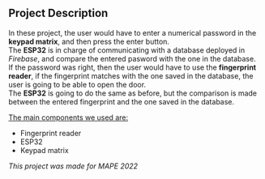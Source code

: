 ## Project Description
In these project, the user would have to enter a numerical password in the **keypad matrix**, and then press the enter button.  
The **ESP32** is in charge of communicating with a database deployed in *Firebase*, and compare the entered pasword with the one in the database.  
If the password was right, then the user would have to use the **fingerprint reader**, if the fingerprint matches with the one saved in the database, the user is going to be able to open the door.  
The **ESP32** is going to do the same as before, but the comparison is made between the entered fingerprint and the one saved in the database.

<ins>The main components we used are:</ins>
- Fingerprint reader
- ESP32
- Keypad matrix

*This project was made for MAPE 2022*
